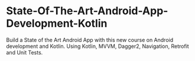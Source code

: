 # State-Of-The-Art-Android-App-Development-Kotlin
Build a State of the Art Android App with this new course on Android development and Kotlin. Using Kotlin, MVVM, Dagger2, Navigation, Retrofit and Unit Tests.
